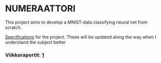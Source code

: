 # NUMERAATTORI

This project aims to develop a MNIST-data classifying neural net from scratch.

[Specifications](https://github.com/PPeltola/tiralabra/blob/main/documentation/Specifications.md) for the project. These will be updated along the way when I understand the subject better

### Viikkoraportit: [1](https://github.com/PPeltola/tiralabra/blob/main/viikkoraportit/viikkoraportti1.md)

